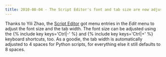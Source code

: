 ```yaml
---
title: 2010-08-04 - The Script Editor's font and tab size are now adjustable
---
```


Thanks to Yili Zhao, the [Script Editor](/scripting/script-editor) got menu entries in the *Edit* menu to adjust the font size and the tab width. The font size can be adjusted using the {% include key keys='Ctrl|-' %} and {% include key keys='Ctrl|+' %} keyboard shortcuts, too. As a goodie, the tab width is automatically adjusted to 4 spaces for Python scripts, for everything else it still defaults to 8 spaces.


